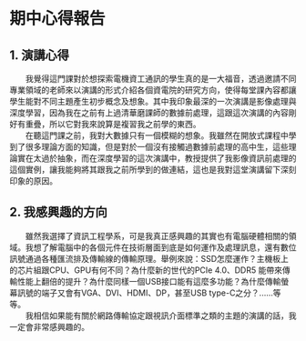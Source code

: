 
# 期中心得報告

## 1. 演講心得

&emsp;&emsp;我覺得這門課對於想探索電機資工通訊的學生真的是一大福音，透過邀請不同專業領域的老師來以演講的形式介紹各個資電院的研究方向，使得每堂課內容都讓學生能對不同主題產生初步概念及想象。其中我印象最深的一次演講是影像處理與深度學習，因為我在之前有上過清華磨課師的數據前處理，這跟這次演講的內容剛好有重疊，所以它對我來說算是複習我之前學的東西。  
&emsp;&emsp;在聽這門課之前，我對大數據只有一個模糊的想象。我雖然在開放式課程中學到了很多理論方面的知識，但是對於一個沒有接觸過數據前處理的高中生，這些理論實在太過於抽象，而在深度學習的這次演講中，教授提供了我影像資訊前處理的這個實例，讓我能夠將其跟我之前所學到的做連結，這也是我對這堂演講留下深刻印象的原因。

## 2. 我感興趣的方向

&emsp;&emsp;雖然我選擇了資訊工程學系，可是我真正感興趣的其實也有電腦硬體相關的領域。我想了解電腦中的各個元件在技術層面到底是如何運作及處理訊息，還有數位訊號通過各種匯流排及傳輸線的傳輸原理。舉例來說：SSD怎麼運作？主機板上的芯片組跟CPU、GPU有何不同？為什麼新的世代的PCIe 4.0、DDR5 能帶來傳輸性能上翻倍的提升？為什麼同樣一個USB接口能有這麼多功能？為什麼傳輸螢幕訊號的端子又會有VGA、DVI、HDMI、DP，甚至USB type-C之分？......等等。  
&emsp;&emsp;我相信如果能有關於網路傳輸協定跟視訊介面標準之類的主題的演講的話，我一定會非常感興趣的。